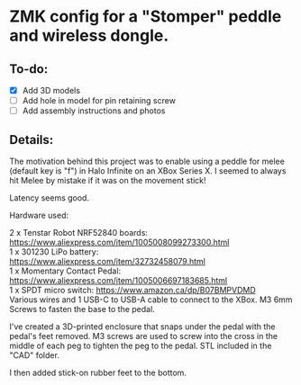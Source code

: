 # ZMK config for a "Stomper" peddle and wireless dongle.

## To-do:
- [X] Add 3D models
- [ ] Add hole in model for pin retaining screw
- [ ] Add assembly instructions and photos

## Details:

The motivation behind this project was to enable using a peddle for melee (default key is "f") in Halo Infinite on an XBox Series X.  I seemed to always hit Melee by mistake if it was on the movement stick!

Latency seems good.

Hardware used:

2 x Tenstar Robot NRF52840 boards: https://www.aliexpress.com/item/1005008099273300.html<br/>
1 x 301230 LiPo battery:  https://www.aliexpress.com/item/32732458079.html<br/>
1 x Momentary Contact Pedal:  https://www.aliexpress.com/item/1005006697183685.html<br/>
1 x SPDT micro switch:  https://www.amazon.ca/dp/B07BMPVDMD<br/>
Various wires and 1 USB-C to USB-A cable to connect to the XBox.
M3 6mm Screws to fasten the base to the pedal.

I've created a 3D-printed enclosure that snaps under the pedal with the pedal's feet removed.  M3 screws are used to screw into the cross in the middle of each peg to tighten the peg to the pedal. 
STL included in the "CAD" folder.

I then added stick-on rubber feet to the bottom.
